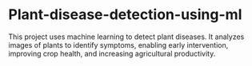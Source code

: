 # Plant-disease-detection-using-ml
This project uses machine learning to detect plant diseases. It analyzes images of plants to identify symptoms, enabling early intervention, improving crop health, and increasing agricultural productivity.
